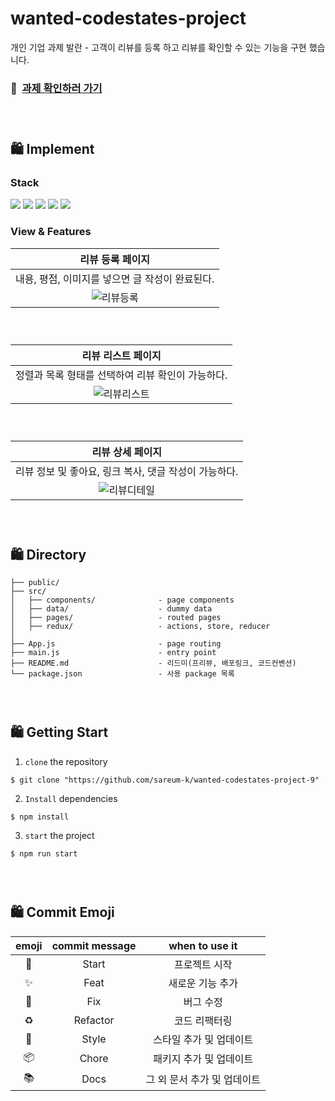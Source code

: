 # wanted-codestates-project
개인 기업 과제 발란 - 고객이 리뷰를 등록 하고 리뷰를 확인할 수 있는 기능을 구현 했습니다.

### 🧷 &nbsp;[과제 확인하러 가기](https://pre-onboarding-balaan.netlify.app/)

### <br/>
## 🛍 Implement

### Stack
<img src="https://img.shields.io/badge/JavaScript-F7DF1E?style=flat-square&logo=JavaScript&logoColor=black"/> <img src="https://img.shields.io/badge/React-61DAFB?style=flat-square&logo=React&logoColor=black"/> <img src="https://img.shields.io/badge/React Router-CA4245?style=flat-square&logo=React&logoColor=black"/> <img src="https://img.shields.io/badge/Redux-764ABC?style=flat-square&logo=Redux&logoColor=white"/> <img src="https://img.shields.io/badge/styled_components-DB7093?style=flat-square&logo=styled-components&logoColor=white"/>

### View & Features
| 리뷰 등록 페이지 | 
| :-------------------: | 
| 내용, 평점, 이미지를 넣으면 글 작성이 완료된다. | 
|![리뷰등록](https://user-images.githubusercontent.com/87534763/160047231-97a92761-2256-4840-a48c-2e90933a9e93.gif) |
### <br/>
| 리뷰 리스트 페이지 |
| :-------------------: |  
| 정렬과 목록 형태를 선택하여 리뷰 확인이 가능하다. | 
|![리뷰리스트](https://user-images.githubusercontent.com/87534763/160046937-10848682-0eb1-4645-9de1-7820ae737b0e.gif) |
### <br/>
| 리뷰 상세 페이지 |
| :-------------------: | 
| 리뷰 정보 및 좋아요, 링크 복사, 댓글 작성이 가능하다.| 
|![리뷰디테일](https://user-images.githubusercontent.com/87534763/160047250-21582fe5-d0a4-4585-a020-45f79d3c6865.gif) |


### <br/>
## 🛍 Directory

```
├── public/
├── src/
│   ├── components/              - page components
│   ├── data/                    - dummy data
│   ├── pages/                   - routed pages
│   ├── redux/                   - actions, store, reducer
│
├── App.js                       - page routing
├── main.js                      - entry point
├── README.md                    - 리드미(프리뷰, 배포링크, 코드컨벤션)
└── package.json                 - 사용 package 목록
```

### <br/>

## 🛍 Getting Start

1. `clone` the repository

```
$ git clone "https://github.com/sareum-k/wanted-codestates-project-9"
```

2. `Install` dependencies

```
$ npm install
```

3. `start` the project

```
$ npm run start
```
### <br/>
## 🛍 Commit Emoji

|   emoji    | commit message |       when to use it        |
| :--------: | :------------: | :-------------------------: |
|   :tada:   |     Start      |        프로젝트 시작        |
| :sparkles: |      Feat      |      새로운 기능 추가       |
|   :bug:    |      Fix       |          버그 수정          |
| :recycle:  |    Refactor    |        코드 리팩터링        |
| :lipstick: |     Style      |   스타일 추가 및 업데이트   |
| :package:  |     Chore      |   패키지 추가 및 업데이트   |
|  :books:   |      Docs      | 그 외 문서 추가 및 업데이트 |

### <br/>

###
